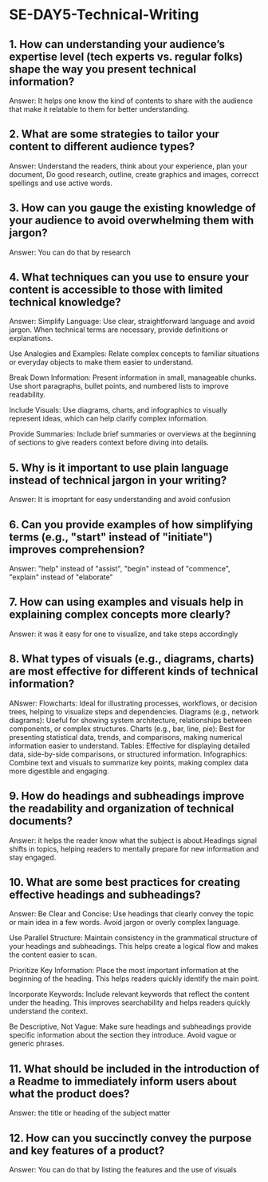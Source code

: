 # SE-DAY5-Technical-Writing
## 1. How can understanding your audience’s expertise level (tech experts vs. regular folks) shape the way you present technical information?
Answer: It helps one know the kind of contents to share with the audience that make it relatable to them for better understanding.

## 2. What are some strategies to tailor your content to different audience types?
Answer: Understand the readers, think about your experience, plan your document, Do good research, outline, create graphics and images, correcct spellings and use active words.

## 3. How can you gauge the existing knowledge of your audience to avoid overwhelming them with jargon?
Answer: You can do that by research 

## 4. What techniques can you use to ensure your content is accessible to those with limited technical knowledge?
Answer: 
Simplify Language: Use clear, straightforward language and avoid jargon. When technical terms are necessary, provide definitions or explanations.

Use Analogies and Examples: Relate complex concepts to familiar situations or everyday objects to make them easier to understand.

Break Down Information: Present information in small, manageable chunks. Use short paragraphs, bullet points, and numbered lists to improve readability.

Include Visuals: Use diagrams, charts, and infographics to visually represent ideas, which can help clarify complex information.

Provide Summaries: Include brief summaries or overviews at the beginning of sections to give readers context before diving into details.

## 5. Why is it important to use plain language instead of technical jargon in your writing?
Answer: It is imoprtant for easy understanding and avoid confusion

## 6. Can you provide examples of how simplifying terms (e.g., "start" instead of "initiate") improves comprehension?
Answer: "help" instead of "assist", "begin" instead of "commence", "explain" instead of "elaborate"
## 7. How can using examples and visuals help in explaining complex concepts more clearly?
Answer: it was it easy for one to visualize, and take steps accordingly

## 8. What types of visuals (e.g., diagrams, charts) are most effective for different kinds of technical information?
ANswer: Flowcharts: Ideal for illustrating processes, workflows, or decision trees, helping to visualize steps and dependencies.
Diagrams (e.g., network diagrams): Useful for showing system architecture, relationships between components, or complex structures.
Charts (e.g., bar, line, pie): Best for presenting statistical data, trends, and comparisons, making numerical information easier to understand.
Tables: Effective for displaying detailed data, side-by-side comparisons, or structured information.
Infographics: Combine text and visuals to summarize key points, making complex data more digestible and engaging.

## 9. How do headings and subheadings improve the readability and organization of technical documents?
Answer: it helps the reader know what the subject is about.Headings signal shifts in topics, helping readers to mentally prepare for new information and stay engaged.

## 10. What are some best practices for creating effective headings and subheadings?
Answer: Be Clear and Concise: Use headings that clearly convey the topic or main idea in a few words. Avoid jargon or overly complex language.

Use Parallel Structure: Maintain consistency in the grammatical structure of your headings and subheadings. This helps create a logical flow and makes the content easier to scan.

Prioritize Key Information: Place the most important information at the beginning of the heading. This helps readers quickly identify the main point.

Incorporate Keywords: Include relevant keywords that reflect the content under the heading. This improves searchability and helps readers quickly understand the context.

Be Descriptive, Not Vague: Make sure headings and subheadings provide specific information about the section they introduce. Avoid vague or generic phrases.

## 11. What should be included in the introduction of a Readme to immediately inform users about what the product does?
Answer: the title or heading of the subject matter

## 12. How can you succinctly convey the purpose and key features of a product?
Answer: You can do that by listing the features and the use of visuals

